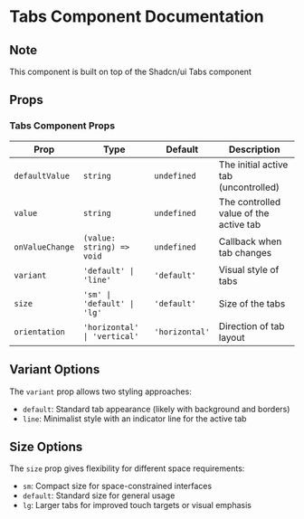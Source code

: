 # Tabs Component Documentation

## Note

This component is built on top of the Shadcn/ui Tabs component

## Props

### Tabs Component Props

| Prop            | Type                         | Default        | Description                            |
| --------------- | ---------------------------- | -------------- | -------------------------------------- |
| `defaultValue`  | `string`                     | `undefined`    | The initial active tab (uncontrolled)  |
| `value`         | `string`                     | `undefined`    | The controlled value of the active tab |
| `onValueChange` | `(value: string) => void`    | `undefined`    | Callback when tab changes              |
| `variant`       | `'default' \| 'line'`        | `'default'`    | Visual style of tabs                   |
| `size`          | `'sm' \| 'default' \| 'lg'`  | `'default'`    | Size of the tabs                       |
| `orientation`   | `'horizontal' \| 'vertical'` | `'horizontal'` | Direction of tab layout                |

## Variant Options

The `variant` prop allows two styling approaches:

- `default`: Standard tab appearance (likely with background and borders)
- `line`: Minimalist style with an indicator line for the active tab

## Size Options

The `size` prop gives flexibility for different space requirements:

- `sm`: Compact size for space-constrained interfaces
- `default`: Standard size for general usage
- `lg`: Larger tabs for improved touch targets or visual emphasis
